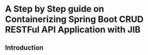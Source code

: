 # A Step by Step guide on Containerizing Spring Boot CRUD RESTFul API Application with JIB

## Introduction